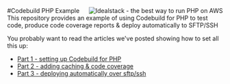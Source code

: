 <a href="https://idealstack.io/">
    <img src="https://idealstack.io/application/themes/idealstack/img/github-banner.svg" alt="Idealstack - the best way to run PHP on AWS" title="Idealstack - the best way to run PHP on AWS" align="right"  />
</a>
#Codebuild PHP Example
This repository provides an example of using Codebuild for PHP to test code, produce code coverage reports & deploy automatically to SFTP/SSH

You probably want to read the articles we've posted showing how to set all this up:
 - [Part 1 - setting up Codebuild for PHP](https://idealstack.io/blog/setting-aws-codebuild-test-php-project)
 - [Part 2 - adding caching & code coverage](https://idealstack.io/blog/codebuild-2-speeding-it-using-caching-adding-code-coverage)
 - [Part 3 - deploying automatically over sftp/ssh](https://idealstack.io/blog/codebuild-deploying-using-sftp-idealstack-or-any-similar-system)
 
 